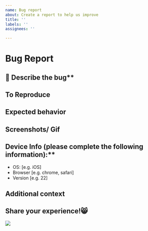 ```yaml
---
name: Bug report
about: Create a report to help us improve
title: ''
labels: ''
assignees: ''

---
```

# Bug Report
## 🐛 Describe the bug**
<!--- A clear and concise description of what the bug is. --->

## To Reproduce
<!--- Steps to reproduce the behavior:
1. Go to '...'
2. Click on '....'
3. Scroll down to '....'
4. See error
--->

## Expected behavior
<!--- A clear and concise description of what you expected to happen. --->

## Screenshots/ Gif
<!--- If applicable, add screenshots to help explain your problem. --->

## Device Info (please complete the following information):**
 - OS: [e.g. iOS]
 - Browser [e.g. chrome, safari]
 - Version [e.g. 22]


## Additional context
<!--- Add any other context about the problem here. --->

## Share your experience!😸
<!--- Add a GIF sharing how your experience went! To add a GIF you can go to giphy.com copy the GIF link and using mark down post it in here using `![](linkHere)` --->
![](https://media.giphy.com/media/WRQBXSCnEFJIuxktnw/giphy.gif?cid=ecf05e47nkbcrkgaoyf0fe6rhdlkrq79e1r7qky1zed0uiny&rid=giphy.gif&ct=g)
